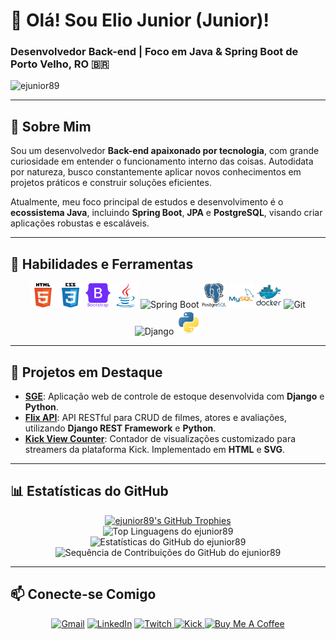 # 👋 Olá! Sou Elio Junior (Junior)!
### Desenvolvedor Back-end | Foco em Java & Spring Boot de Porto Velho, RO 🇧🇷

<p align="left"> <img src="https://komarev.com/ghpvc/?username=ejunior89&label=Visualizações%20de%20Perfil&color=0e75b6&style=flat" alt="ejunior89" /> </p>

---

## 🚀 Sobre Mim

Sou um desenvolvedor **Back-end apaixonado por tecnologia**, com grande curiosidade em entender o funcionamento interno das coisas. Autodidata por natureza, busco constantemente aplicar novos conhecimentos em projetos práticos e construir soluções eficientes.

Atualmente, meu foco principal de estudos e desenvolvimento é o **ecossistema Java**, incluindo **Spring Boot**, **JPA** e **PostgreSQL**, visando criar aplicações robustas e escaláveis.

---

## 💼 Habilidades e Ferramentas

<div align="center">
  <img src="https://raw.githubusercontent.com/devicons/devicon/master/icons/html5/html5-original-wordmark.svg" alt="HTML" width="40" height="40"/>
  <img src="https://raw.githubusercontent.com/devicons/devicon/master/icons/css3/css3-original-wordmark.svg" alt="CSS" width="40" height="40"/>
  <img src="https://raw.githubusercontent.com/devicons/devicon/master/icons/bootstrap/bootstrap-plain-wordmark.svg" alt="Bootstrap" width="40" height="40"/>
  <img src="https://raw.githubusercontent.com/devicons/devicon/master/icons/java/java-original.svg" alt="Java" width="40" height="40"/>
  <img src="https://www.vectorlogo.zone/logos/springio/springio-icon.svg" alt="Spring Boot" width="40" height="40"/>
  <img src="https://raw.githubusercontent.com/devicons/devicon/master/icons/postgresql/postgresql-original-wordmark.svg" alt="PostgreSQL" width="40" height="40"/>
  <img src="https://raw.githubusercontent.com/devicons/devicon/master/icons/mysql/mysql-original-wordmark.svg" alt="MySQL" width="40" height="40"/>
  <img src="https://raw.githubusercontent.com/devicons/devicon/master/icons/docker/docker-original-wordmark.svg" alt="Docker" width="40" height="40"/>
  <img src="https://www.vectorlogo.zone/logos/git-scm/git-scm-icon.svg" alt="Git" width="40" height="40"/>
  <img src="https://cdn.worldvectorlogo.com/logos/django.svg" alt="Django" width="40" height="40"/>
  <img src="https://raw.githubusercontent.com/devicons/devicon/master/icons/python/python-original.svg" alt="Python" width="40" height="40"/>
</div>

---

## 🌟 Projetos em Destaque

- [**SGE**](https://github.com/ejunior89/SGE): Aplicação web de controle de estoque desenvolvida com **Django** e **Python**.
- [**Flix API**](https://github.com/ejunior89/Flix-Api-DJango-Master-PycodeBr): API RESTful para CRUD de filmes, atores e avaliações, utilizando **Django REST Framework** e **Python**.
- [**Kick View Counter**](https://github.com/ejunior89/kick-view-counter): Contador de visualizações customizado para streamers da plataforma Kick. Implementado em **HTML** e **SVG**.

---

## 📊 Estatísticas do GitHub

<div align="center">
  <a href="https://github.com/ryo-ma/github-profile-trophy">
    <img src="https://github-profile-trophy.vercel.app/?username=ejunior89&theme=gruvbox&no-frame=true&no-bg=true" alt="ejunior89's GitHub Trophies"/>
  </a>
  <br/>

  <img height="180em" src="https://github-readme-stats.vercel.app/api/top-langs/?username=ejunior89&theme=synthwave&show_icons=true&hide_border=true&layout=compact&size_weight=0.8&count_weight=0.2" alt="Top Linguagens do ejunior89"/>
  <br/>

  <img height="180em" src="https://github-readme-stats.vercel.app/api?username=ejunior89&show_icons=true&theme=synthwave&include_all_commits=true&count_private=true" alt="Estatísticas do GitHub do ejunior89"/>
  <br/>

  <img height="180em" src="https://github-readme-streak-stats.herokuapp.com/?user=ejunior89&theme=synthwave" alt="Sequência de Contribuições do GitHub do ejunior89"/>
</div>

---

## 📫 Conecte-se Comigo

<div align="center">
  <a href="mailto:eliomaiajunior@proton.me" target="_blank"><img loading="lazy" src="https://img.shields.io/badge/Gmail-D14836?style=for-the-badge&logo=gmail&logoColor=white" alt="Gmail"></a>
  <a href="https://www.linkedin.com/in/ejunior89" target="_blank"><img loading="lazy" src="https://img.shields.io/badge/-LinkedIn-%230077B5?style=for-the-badge&logo=linkedin&logoColor=white" alt="LinkedIn"></a>
  <a href="https://www.twitch.tv/ejunior_" target="_blank">
    <img loading="lazy" src="https://img.shields.io/badge/Twitch-9146FF?style=for-the-badge&logo=twitch&logoColor=white" alt="Twitch">
  </a>
  <a href="https://kick.com/ejunior1914" target="_blank">
    <img loading="lazy" src="https://img.shields.io/badge/Kick-52FF00?style=for-the-badge&logo=kickstarter&logoColor=black" alt="Kick">
  </a>
  <a href="https://www.buymeacoffee.com/ejunior89" target="_blank">
    <img loading="lazy" src="https://img.shields.io/badge/Buy%20Me%20a%20Coffee-FFDD00?style=for-the-badge&logo=buymeacoffee&logoColor=black" alt="Buy Me A Coffee">
  </a>
</div>
